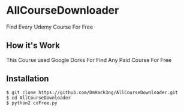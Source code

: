# AllCourseDownloader
Find Every Udemy Course For Free 

## How it's Work

This Course used Google Dorks For Find Any  Paid Course For Free 

## Installation 

```
$ git clone https://github.com/DmHack3ng/AllCourseDownloader.git
$ cd AllCourseDownloader
$ python2 coFree.py
```
